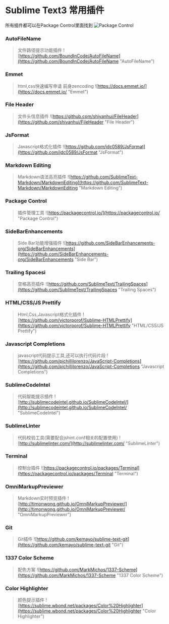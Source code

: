 # Sublime Text3 常用插件
所有插件都可以在Package Control里面找到
![Package Control](https://packagecontrol.io/ "Package Control")

### AutoFileName
> 文件路径提示功能插件
![https://github.com/BoundInCode/AutoFileName](https://github.com/BoundInCode/AutoFileName "AutoFileName")

### Emmet
> html,css快速编写申请 前身zencoding
![https://docs.emmet.io/](https://docs.emmet.io/ "Emmet")

### File Header
> 文件头信息插件
![https://github.com/shiyanhui/FileHeader](https://github.com/shiyanhui/FileHeader "File Header")

### JsFormat
> Javascript格式化插件
![https://github.com/jdc0589/JsFormat](https://github.com/jdc0589/JsFormat "JsFormat")

### Markdown Editing
> Markdown语法高亮插件
![https://github.com/SublimeText-Markdown/MarkdownEditing](https://github.com/SublimeText-Markdown/MarkdownEditing "Markdown Editing")

### Package Control
> 插件管理工具
![https://packagecontrol.io/](https://packagecontrol.io/ "Package Control")

### Side​Bar​Enhancements
> Side Bar功能增强插件
![https://github.com/SideBarEnhancements-org/SideBarEnhancements](https://github.com/SideBarEnhancements-org/SideBarEnhancements "Side Bar")

### Trailing Spacesi
> 空格高亮插件
![https://github.com/SublimeText/TrailingSpaces](https://github.com/SublimeText/TrailingSpaces "Trailing Spaces")

### HTML/CSS/JS Prettify
> Html,Css,Javascript格式化插件
![https://github.com/victorporof/Sublime-HTMLPrettify](https://github.com/victorporof/Sublime-HTMLPrettify "HTML/CSS/JS Prettify")

### Javascript Completions
> javascript代码提示工具,还可以执行代码片段
![https://github.com/pichillilorenzo/JavaScript-Completions](https://github.com/pichillilorenzo/JavaScript-Completions "Javascript Completions")

### SublimeCodeIntel
> 代码智能提示插件
![http://sublimecodeintel.github.io/SublimeCodeIntel/](http://sublimecodeintel.github.io/SublimeCodeIntel/ "SublimeCodeIntel")

### SublimeLinter
> 代码校验工具(需要配合jshint.conf相关的配置使用)
![http://sublimelinter.com/](http://sublimelinter.com/ "SublimeLinter")

### Terminal
> 控制台插件
![https://packagecontrol.io/packages/Terminal](https://packagecontrol.io/packages/Terminal "Terminal")

### OmniMarkupPreviewer
> Markdown实时预览插件
![http://timonwong.github.io/OmniMarkupPreviewer/](http://timonwong.github.io/OmniMarkupPreviewer/ "OmniMarkupPreviewer")

### Git
> Git插件
![https://github.com/kemayo/sublime-text-git](https://github.com/kemayo/sublime-text-git "Git")

### 1337 Color Scheme
> 配色方案
![https://github.com/MarkMichos/1337-Scheme](https://github.com/MarkMichos/1337-Scheme "1337 Color Scheme")

### Color Highlighter
> 颜色提示插件
![https://sublime.wbond.net/packages/Color%20Highlighter](https://sublime.wbond.net/packages/Color%20Highlighter "Color Highlighter")
